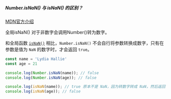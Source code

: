 ##### Number.isNaN() 与 isNaN() 的区别？

[MDN官方介绍](https://developer.mozilla.org/zh-CN/docs/Web/JavaScript/Reference/Global_Objects/isNaN)

全局isNaN() 对于非数字会调用Number()转为数字。

和全局函数 [`isNaN()`](https://developer.mozilla.org/zh-CN/docs/Web/JavaScript/Reference/Global_Objects/isNaN) 相比，`Number.isNaN()` 不会自行将参数转换成数字，只有在参数是值为 `NaN` 的数字时，才会返回 `true`。

```js
const name = 'Lydia Hallie'
const age = 21

console.log(Number.isNaN(name)); // false
console.log(Number.isNaN(age)); // false

console.log(isNaN(name)); // true 原本不是 NaN，因为转数字转成 NaN，然后返回 true
console.log(isNaN(age)); // false
```


